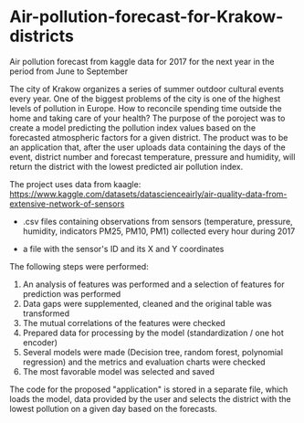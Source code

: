 # Air-pollution-forecast-for-Krakow-districts
Air pollution forecast from kaggle data for 2017 for the next year in the period from June to September


The city of Krakow organizes a series of summer outdoor cultural events every year. One of the biggest problems of the city is one of the highest levels of pollution in Europe. How to reconcile spending time outside the home and taking care of your health? The purpose of the poroject was to create a model predicting the pollution index values based on the forecasted atmospheric factors for a given district. The product was to be an application that, after the user uploads data containing the days of the event, district number and forecast temperature, pressure and humidity, will return the district with the lowest predicted air pollution index.

The project uses data from kaagle:
https://www.kaggle.com/datasets/datascienceairly/air-quality-data-from-extensive-network-of-sensors

- .csv files containing observations from sensors (temperature, pressure, humidity, indicators PM25, PM10, PM1) collected every hour during 2017

- a file with the sensor's ID and its X and Y coordinates

The following steps were performed:

1. An analysis of features was performed and a selection of features for prediction was performed
2. Data gaps were supplemented, cleaned and the original table was transformed
3. The mutual correlations of the features were checked
4. Prepared data for processing by the model (standardization / one hot encoder)
5. Several models were made (Decision tree, random forest, polynomial regression) and the metrics and evaluation charts were checked
6. The most favorable model was selected and saved


The code for the proposed "application" is stored in a separate file, which loads the model, data provided by the user and selects the district with the lowest pollution on a given day based on the forecasts.
